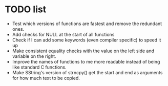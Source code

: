 TODO list
=========

 - Test which versions of functions are fastest and remove the redundant ones.
 - Add checks for NULL at the start of all functions
 - Check if I can add some keywords (even compiler specific) to speed it up
 - Make consistent equality checks with the value on the left side and variable on the right.
 - Improve the names of functions to me more readable instead of being like standard C functions.
 - Make SString's version of strncpy() get the start and end as arguments for how much text to be copied.

